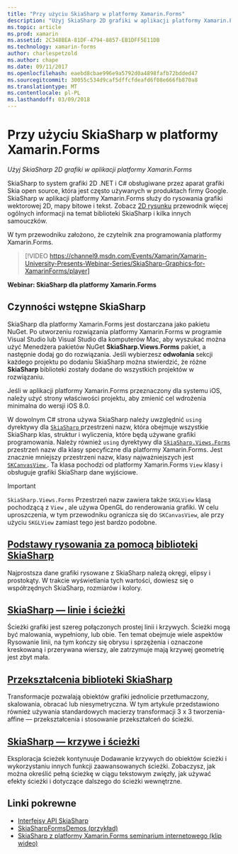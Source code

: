 ```yaml
---
title: "Przy użyciu SkiaSharp w platformy Xamarin.Forms"
description: "Użyj SkiaSharp 2D grafiki w aplikacji platformy Xamarin.Forms"
ms.topic: article
ms.prod: xamarin
ms.assetid: 2C348BEA-81DF-4794-8857-EB1DFF5E11DB
ms.technology: xamarin-forms
author: charlespetzold
ms.author: chape
ms.date: 09/11/2017
ms.openlocfilehash: eaebd8cbae996e9a5792d0a4898fafb72bdded47
ms.sourcegitcommit: 30055c534d9caf5dffcfdeafd6f08e666fb870a8
ms.translationtype: MT
ms.contentlocale: pl-PL
ms.lasthandoff: 03/09/2018
---
```

# <a name="using-skiasharp-in-xamarinforms"></a>Przy użyciu SkiaSharp w platformy Xamarin.Forms

_Użyj SkiaSharp 2D grafiki w aplikacji platformy Xamarin.Forms_

SkiaSharp to system grafiki 2D .NET i C# obsługiwane przez aparat grafiki Skia open source, która jest często używanych w produktach firmy Google. SkiaSharp w aplikacji platformy Xamarin.Forms służy do rysowania grafiki wektorowej 2D, mapy bitowe i tekst. Zobacz [2D rysunku](~/graphics-games/skiasharp/index.md) przewodnik więcej ogólnych informacji na temat biblioteki SkiaSharp i kilka innych samouczków.

W tym przewodniku założono, że czytelnik zna programowania platformy Xamarin.Forms.

> [!VIDEO https://channel9.msdn.com/Events/Xamarin/Xamarin-University-Presents-Webinar-Series/SkiaSharp-Graphics-for-XamarinForms/player]

**Webinar: SkiaSharp dla platformy Xamarin.Forms**

## <a name="skiasharp-preliminaries"></a>Czynności wstępne SkiaSharp

SkiaSharp dla platformy Xamarin.Forms jest dostarczana jako pakietu NuGet. Po utworzeniu rozwiązania platformy Xamarin.Forms w programie Visual Studio lub Visual Studio dla komputerów Mac, aby wyszukać można użyć Menedżera pakietów NuGet **SkiaSharp.Views.Forms** pakiet, a następnie dodaj go do rozwiązania. Jeśli wybierzesz **odwołania** sekcji każdego projektu po dodaniu SkiaSharp można stwierdzić, że różne **SkiaSharp** biblioteki zostały dodane do wszystkich projektów w rozwiązaniu.

Jeśli w aplikacji platformy Xamarin.Forms przeznaczony dla systemu iOS, należy użyć strony właściwości projektu, aby zmienić cel wdrożenia minimalna do wersji iOS 8.0.

W dowolnym C# strona używa SkiaSharp należy uwzględnić `using` dyrektywy dla [ `SkiaSharp` ](https://developer.xamarin.com/api/namespace/SkiaSharp/) przestrzeni nazw, która obejmuje wszystkie SkiaSharp klas, struktur i wyliczenia, które będą używane grafiki programowania. Należy również `using` dyrektywy dla [ `SkiaSharp.Views.Forms` ](https://developer.xamarin.com/api/namespace/SkiaSharp.Views.Forms/) przestrzeń nazw dla klasy specyficzne dla platformy Xamarin.Forms. Jest znacznie mniejszy przestrzeni nazw, klasy najważniejszych jest [ `SKCanvasView` ](https://developer.xamarin.com/api/type/SkiaSharp.Views.Forms.SKCanvasView/). Ta klasa pochodzi od platformy Xamarin.Forms `View` klasy i obsługuje grafiki SkiaSharp dane wyjściowe.

> [!IMPORTANT]
> `SkiaSharp.Views.Forms` Przestrzeń nazw zawiera także `SKGLView` klasą pochodzącą z `View` , ale używa OpenGL do renderowania grafiki. W celu uproszczenia, w tym przewodniku ogranicza się do `SKCanvasView`, ale przy użyciu `SKGLView` zamiast tego jest bardzo podobne.

## <a name="skiasharp-drawing-basicsbasicsindexmd"></a>[Podstawy rysowania za pomocą biblioteki SkiaSharp](basics/index.md)

Najprostsza dane grafiki rysowane z SkiaSharp należą okręgi, elipsy i prostokąty. W trakcie wyświetlania tych wartości, dowiesz się o współrzędnych SkiaSharp, rozmiarów i kolory.

## <a name="skiasharp-lines-and-pathspathsindexmd"></a>[SkiaSharp — linie i ścieżki](paths/index.md)

Ścieżki grafiki jest szereg połączonych prostej linii i krzywych. Ścieżki mogą być malowania, wypełniony, lub obie. Ten temat obejmuje wiele aspektów Rysowanie linii, na tym kończy się obrysu i sprzężenia i oznaczone kreskowaną i przerywana wierszy, ale zatrzymuje mają krzywej geometrię jest zbyt mała.

## <a name="skiasharp-transformstransformsindexmd"></a>[Przekształcenia biblioteki SkiaSharp](transforms/index.md)

Transformacje pozwalają obiektów grafiki jednolicie przetłumaczony, skalowania, obracać lub niesymetryczna. W tym artykule przedstawiono również używania standardowych macierzy transformacji 3 x 3 tworzenia-affine — przekształcenia i stosowanie przekształceń do ścieżki.

## <a name="skiasharp-curves-and-pathscurvesindexmd"></a>[SkiaSharp — krzywe i ścieżki](curves/index.md)

Eksploracja ścieżek kontynuuje Dodawanie krzywych do obiektów ścieżki i wykorzystaniu innych funkcji zaawansowanych ścieżki. Zobaczysz, jak można określić pełną ścieżkę w ciągu tekstowym zwięzły, jak używać efekty ścieżki i dotyczące dalszego do ścieżki wewnętrzne.


## <a name="related-links"></a>Linki pokrewne

- [Interfejsy API SkiaSharp](https://developer.xamarin.com/api/root/SkiaSharp/)
- [SkiaSharpFormsDemos (przykład)](https://developer.xamarin.com/samples/xamarin-forms/SkiaSharpForms/SkiaSharpFormsDemos/)
- [SkiaSharp z platformy Xamarin.Forms seminarium internetowego (klip wideo)](https://channel9.msdn.com/Events/Xamarin/Xamarin-University-Presents-Webinar-Series/SkiaSharp-Graphics-for-XamarinForms)

